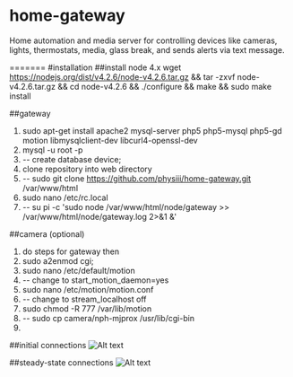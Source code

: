 # home-gateway
Home automation and media server for controlling devices like cameras, lights, thermostats, media, glass break, and sends alerts via text message.

=======
#installation
##install node 4.x
wget https://nodejs.org/dist/v4.2.6/node-v4.2.6.tar.gz && tar -zxvf node-v4.2.6.tar.gz && cd node-v4.2.6 && ./configure && make && sudo make install

##gateway
1. sudo apt-get install apache2 mysql-server php5 php5-mysql php5-gd motion libmysqlclient-dev libcurl4-openssl-dev
2. mysql -u root -p
3. -- create database device;
15. clone repository into web directory
16. -- sudo git clone https://github.com/physiii/home-gateway.git /var/www/html
13. sudo nano /etc/rc.local
14. -- su pi -c 'sudo node /var/www/html/node/gateway >> /var/www/html/node/gateway.log 2>&1 &'

##camera (optional)
1. do steps for gateway then
2. sudo a2enmod cgi;
10. sudo nano /etc/default/motion
11. -- change to start_motion_daemon=yes
12. sudo nano /etc/motion/motion.conf
13. -- change to stream_localhost off
14. sudo chmod -R 777 /var/lib/motion
15. -- sudo cp camera/nph-mjprox /usr/lib/cgi-bin
16. 

##initial connections
![Alt text](https://github.com/physiii/home-gateway/blob/master/screenshots/system%20overview%20-%20initial.jpg?raw=true "system overview")

##steady-state connections
![Alt text](https://github.com/physiii/home-gateway/blob/master/screenshots/system%20overview%20-%20steady%20state.jpg?raw=true "system overview")
